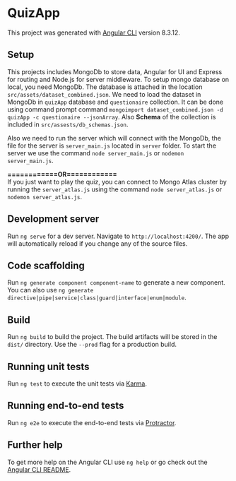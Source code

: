 # QuizApp

This project was generated with [Angular CLI](https://github.com/angular/angular-cli) version 8.3.12.

## Setup

This projects includes MongoDb to store data, Angular for UI and Express for routing and Node.js for server middleware. To setup mongo database on local, you need MongoDb. The database is attached in the location `src/assets/dataset_combined.json`. We need to load the dataset in MongoDb in `quizApp` database and `questionaire` collection. It can be done using command prompt command `mongoimport dataset_combined.json -d quizApp -c questionaire --jsonArray`. Also **Schema** of the collection is included in `src/assests/db_schemas.json`. 

Also we need to run the server which will connect with the MongoDb, the file for the server is `server_main.js` located in `server` folder. To start the server we use the command `node server_main.js` or `nodemon server_main.js`. 

**============OR============**  
If you just want to play the quiz, you can connect to Mongo Atlas cluster by running the `server_atlas.js` using the command `node server_atlas.js` or `nodemon server_atlas.js`.

## Development server

Run `ng serve` for a dev server. Navigate to `http://localhost:4200/`. The app will automatically reload if you change any of the source files.

## Code scaffolding

Run `ng generate component component-name` to generate a new component. You can also use `ng generate directive|pipe|service|class|guard|interface|enum|module`.

## Build

Run `ng build` to build the project. The build artifacts will be stored in the `dist/` directory. Use the `--prod` flag for a production build.

## Running unit tests

Run `ng test` to execute the unit tests via [Karma](https://karma-runner.github.io).

## Running end-to-end tests

Run `ng e2e` to execute the end-to-end tests via [Protractor](http://www.protractortest.org/).

## Further help

To get more help on the Angular CLI use `ng help` or go check out the [Angular CLI README](https://github.com/angular/angular-cli/blob/master/README.md).
